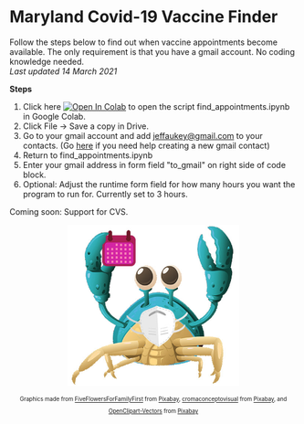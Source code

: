 # Maryland Covid-19 Vaccine Finder
Follow the steps below to find out when vaccine appointments become available. The only requirement is that you have a gmail account. No coding knowledge needed.    
*Last updated 14 March 2021*  

**Steps**
1) Click here [![Open In Colab](https://colab.research.google.com/assets/colab-badge.svg)](https://colab.research.google.com/github/aubricot/md-covid-vaccine-finder/blob/master/find_appointments.ipynb) to open the script find_appointments.ipynb in Google Colab. 
2) Click File -> Save a copy in Drive. 
3) Go to your gmail account and add jeffaukey@gmail.com to your contacts. (Go [here](https://www.wikihow.com/Add-Contacts-in-Gmail) if you need help creating a new gmail contact)
4) Return to find_appointments.ipynb
5) Enter your gmail address in form field "to_gmail" on right side of code block.
6) Optional: Adjust the runtime form field for how many hours you want the program to run for. Currently set to 3 hours.

Coming soon: Support for CVS.

<p align="center">
<a href="url"><img src="https://github.com/aubricot/md-covid-vaccine-finder/blob/main/crabvax.jpg" align="middle" width="300" ></a></p>   

<p align="center">
<sub><sup>Graphics made from <a href="https://pixabay.com/users/fiveflowersforfamilyfirst-552028/?utm_source=link-attribution&amp;utm_medium=referral&amp;utm_campaign=image&amp;utm_content=2247443">FiveFlowersForFamilyFirst</a> from <a href="https://pixabay.com/?utm_source=link-attribution&amp;utm_medium=referral&amp;utm_campaign=image&amp;utm_content=2247443">Pixabay</a>, <a href="https://pixabay.com/users/cromaconceptovisual-4595909/?utm_source=link-attribution&amp;utm_medium=referral&amp;utm_campaign=image&amp;utm_content=4999857">cromaconceptovisual</a> from <a href="https://pixabay.com/?utm_source=link-attribution&amp;utm_medium=referral&amp;utm_campaign=image&amp;utm_content=4999857">Pixabay</a>, and <a href="https://pixabay.com/users/openclipart-vectors-30363/?utm_source=link-attribution&amp;utm_medium=referral&amp;utm_campaign=image&amp;utm_content=576487">OpenClipart-Vectors</a> from <a href="https://pixabay.com/?utm_source=link-attribution&amp;utm_medium=referral&amp;utm_campaign=image&amp;utm_content=576487">Pixabay</a> </sup></sub>
